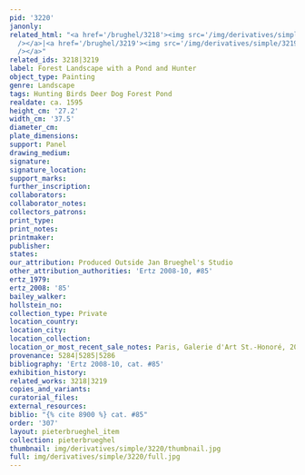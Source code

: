 ```yaml
---
pid: '3220'
janonly: 
related_html: "<a href='/brughel/3218'><img src='/img/derivatives/simple/3218/thumbnail.jpg'
  /></a>|<a href='/brughel/3219'><img src='/img/derivatives/simple/3219/thumbnail.jpg'
  /></a>"
related_ids: 3218|3219
label: Forest Landscape with a Pond and Hunter
object_type: Painting
genre: Landscape
tags: Hunting Birds Deer Dog Forest Pond
realdate: ca. 1595
height_cm: '27.2'
width_cm: '37.5'
diameter_cm: 
plate_dimensions: 
support: Panel
drawing_medium: 
signature: 
signature_location: 
support_marks: 
further_inscription: 
collaborators: 
collaborator_notes: 
collectors_patrons: 
print_type: 
print_notes: 
printmaker: 
publisher: 
states: 
our_attribution: Produced Outside Jan Brueghel's Studio
other_attribution_authorities: 'Ertz 2008-10, #85'
ertz_1979: 
ertz_2008: '85'
bailey_walker: 
hollstein_no: 
collection_type: Private
location_country: 
location_city: 
location_collection: 
location_or_most_recent_sale_notes: Paris, Galerie d'Art St.-Honoré, 2008
provenance: 5284|5285|5286
bibliography: 'Ertz 2008-10, cat. #85'
exhibition_history: 
related_works: 3218|3219
copies_and_variants: 
curatorial_files: 
external_resources: 
biblio: "{% cite 8900 %} cat. #85"
order: '307'
layout: pieterbrueghel_item
collection: pieterbrueghel
thumbnail: img/derivatives/simple/3220/thumbnail.jpg
full: img/derivatives/simple/3220/full.jpg
---
```

